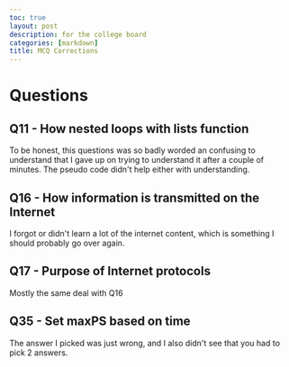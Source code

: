 ```yaml
---
toc: true
layout: post
description: for the college board
categories: [markdown]
title: MCQ Corrections
---
```


# Questions

## Q11 - How nested loops with lists function

To be honest, this questions was so badly worded an confusing to understand that I gave up on trying to understand it after a couple of minutes. The pseudo code didn't help either with understanding.

## Q16 - How information is transmitted on the Internet

I forgot or didn't learn a lot of the internet content, which is something I should probably go over again.

## Q17 - Purpose of Internet protocols

Mostly the same deal with Q16

## Q35 - Set maxPS based on time

The answer I picked was just wrong, and I also didn't see that you had to pick 2 answers.